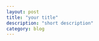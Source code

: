 ```yaml
---
layout: post
title: "your title"
description: "short description"
category: blog
---
```






[Daya]:    http://dayadaoshanghai.github.io  ""
